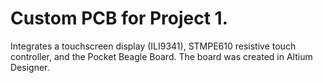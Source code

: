 # Custom PCB for Project 1. 
Integrates a touchscreen display (ILI9341), STMPE610 resistive touch controller, and the Pocket Beagle Board.
The board was created in Altium Designer.
